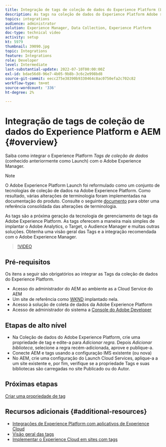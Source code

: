 ```yaml
---
title: Integração de tags de coleção de dados do Experience Platform (Launch) e AEM
description: As tags na coleção de dados do Experience Platform Adobe são a solução de gerenciamento de tags de próxima geração e a melhor maneira de implantar o Adobe Analytics, o Target, o Audience Manager e muitas outras soluções. Obtenha uma visão geral de Tags (antigo Launch) e a integração recomendada com o Adobe Experience Manager.
topics: integrations
audience: administrator
solution: Experience Manager, Data Collection, Experience Platform
doc-type: technical video
activity: setup
kt: 5979
thumbnail: 39090.jpg
topic: Integrations
feature: Integrations
role: Developer
level: Intermediate
last-substantial-update: 2022-07-10T00:00:00Z
exl-id: bdae56d8-96e7-4b05-9b8b-3c6c2e998bd8
source-git-commit: eecc275e38390b9330464c8ac0750efa2c702c82
workflow-type: tm+mt
source-wordcount: '336'
ht-degree: 2%

---
```


# Integração de tags de coleção de dados do Experience Platform e AEM {#overview}

Saiba como integrar o Experience Platform _Tags de coleção de dados_ (conhecido anteriormente como Launch) com o Adobe Experience Manager.

>[!NOTE]
>
>O Adobe Experience Platform Launch foi reformulado como um conjunto de tecnologias de coleção de dados na Adobe Experience Platform. Como resultado, várias alterações de terminologia foram implementadas na documentação do produto. Consulte o seguinte [documento](https://experienceleague.adobe.com/docs/experience-platform/tags/term-updates.html) para obter uma referência consolidada das alterações de terminologia.


As tags são a próxima geração da tecnologia de gerenciamento de tags da Adobe Experience Platform. As tags oferecem a maneira mais simples de implantar o Adobe Analytics, o Target, o Audience Manager e muitas outras soluções. Obtenha uma visão geral das Tags e a integração recomendada com o Adobe Experience Manager.

>[!VIDEO](https://video.tv.adobe.com/v/3417061?quality=12&learn=on)


## Pré-requisitos

Os itens a seguir são obrigatórios ao integrar as Tags da coleção de dados do Experience Platform.

+ Acesso do administrador do AEM ao ambiente as a Cloud Service do AEM
+ Um site de referência como [WKND](https://github.com/adobe/aem-guides-wknd) implantado nela.
+ Acesso à solução de coleta de dados da Adobe Experience Platform
+ Acesso de administrador do sistema a [Console do Adobe Developer](https://developer.adobe.com/developer-console/)


## Etapas de alto nível

+ Na Coleção de dados do Adobe Experience Platform, crie uma propriedade de tag e edite-a para _Adicionar regra_. Depois _Adicionar biblioteca_, selecione a regra recém-adicionada, aprove e publique-a.
+ Conecte AEM e tags usando a configuração IMS existente (ou nova)
+ No AEM, crie uma configuração do Launch Cloud Services, aplique-a a um site existente e, por fim, verifique se a propriedade Tags e suas bibliotecas são carregadas no site Publicado ou do Autor.

## Próximas etapas

[Criar uma propriedade de tag](create-tag-property.md)

## Recursos adicionais {#additional-resources}

+ [Integrações de Experience Platform com aplicativos de Experience Cloud](https://experienceleague.adobe.com/docs/platform-learn/tutorials/intro-to-platform/integrations-with-experience-cloud-applications.html)
+ [Visão geral das tags](https://experienceleague.adobe.com/docs/experience-platform/tags/home.html)
+ [Implementar o Experience Cloud em sites com tags](https://experienceleague.adobe.com/docs/platform-learn/implement-in-websites/overview.html)
